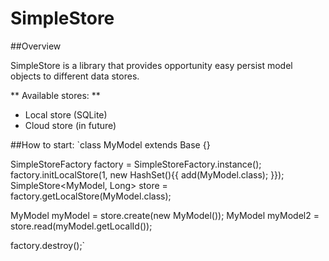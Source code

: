 # SimpleStore

##Overview

SimpleStore is a library that provides opportunity easy persist model objects to different data stores. 

** Available stores: ** 
 - Local store (SQLite)
 - Cloud store (in future)

##How to start:
`class MyModel extends Base {}

SimpleStoreFactory factory = SimpleStoreFactory.instance(<context>);
factory.initLocalStore(1, new HashSet(){{ add(MyModel.class); }});
SimpleStore<MyModel, Long> store = factory.getLocalStore(MyModel.class);

MyModel myModel = store.create(new MyModel());
MyModel myModel2 = store.read(myModel.getLocalId());

factory.destroy();`

